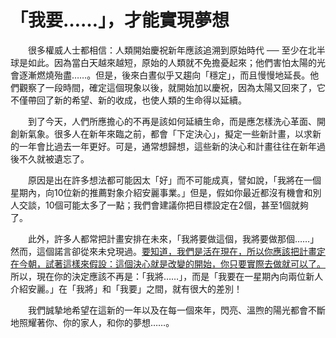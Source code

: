 # 「我要……」，才能實現夢想

&emsp;&emsp;很多權威人士都相信：人類開始慶祝新年應該追溯到原始時代 ── 至少在北半球是如此。因為當白天越來越短，原始的人類就不免擔憂起來；他們害怕太陽的光會逐漸燃燒殆盡……。但是，後來白晝似乎又趨向「穩定」，而且慢慢地延長。他們觀察了一段時間，確定這個現象以後，就開始加以慶祝，因為太陽又回來了，它不僅帶回了新的希望、新的收成，也使人類的生命得以延續。

&emsp;&emsp;到了今天，人們所應擔心的不再是該如何延續生命，而是應怎樣洗心革面、開創新氣象。很多人在新年來臨之前，都會「下定決心」，擬定一些新計畫，以求新的一年會比過去一年更好。可是，通常想歸想，這些新的決心和計畫往往在新年過後不久就被遺忘了。

&emsp;&emsp;原因是出在許多想法都可能因太「好」而不可能成真，譬如說，「我將在一個星期內，向10位新的推薦對象介紹安麗事業。」但是，假如你最近都沒有機會和別人交談，10個可能太多了一點；我們會建議你把目標設定在2個，甚至1個就夠了。

&emsp;&emsp;此外，許多人都常把計畫安排在未來，「我將要做這個，我將要做那個……」然而，這個諾言卻從來未兌現過。<u>要知道，我們是活在現在，所以你應該把計畫定在今朝，試著這樣來假設：這個決心就是改變的開始，你只要實際去做就可以了。</u>所以，現在你的決定應該不再是：「我將……」，而是「我要在一星期內向兩位新人介紹安麗。」在「我將」和「我要」之間，就有很大的差別！

&emsp;&emsp;我們誠摯地希望在這新的一年以及在每一個來年，閃亮、溫煦的陽光都會不斷地照耀著你、你的家人，和你的夢想……。

